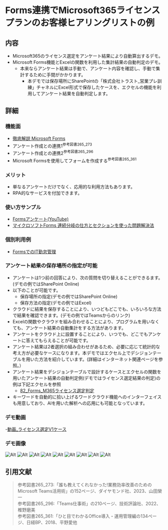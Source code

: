 # Forms連携でMicrosoft365ライセンスプランのお客様ヒアリングリストの例

## 内容

- Microsoft365のライセンス選定をアンケート結果により自動算出するデモ。
- Microsoft Forms機能とExcelの関数を利用した集計結果の自動判定のデモ。
  - 本来ならアンケート結果は手動で、アンケート内容を確認し、手動で集計するために手間がかかります。
    - 本デモでは保存場所にSharePointの「株式会社トラスト_営業プレ訓練」チャネルにExcel形式で保存したケースを、エクセルの機能を利用してアンケート結果を自動判定します。

## 詳細

### 機能面

- [徹底解説 Microsoft Forms](https://www.jicoo.com/magazine/blog/microsoft-forms)
- アンケート作成との連携1<sup>参考図書265_273</sup>
- アンケート作成との連携2<sup>参考図書265_296</sup>
- Microsoft Formsを使用してフォームを作成する<sup>参考図書265_361</sup>

### メリット

- 単なるアンケートだけでなく、応用的な利用方法もあります。
- RPA的なサービスを付加できます。

### 使い方サンプル

- [Formsアンケート(YouTube)](https://www.youtube.com/watch?v=Cp1yf9tJNso)
- [マイクロソフトForms 連続分岐の仕方とセクションを使った問題解決法](https://econoshift.com/ja/ms-forms-branching/)

### 個別利用例

- [FormsでのIT勤怠管理](https://econoshift.com/ja/ms-forms-attendance-management/)

### アンケート結果の保存場所の指定が可能

- アンケートは1つ前の回答により、次の質問を切り替えることができるます。(デモの例ではSharePoint Online)
- 以下のことが可能です。
  - 保存場所の指定(デモの例ではSharePoint Online)
  - 保存方法の指定(デモの例ではExcel)
- クラウドに結果を保存することにより、いつどもどこでも、いろいろな方法で結果を確認できます。(デモの例ではTeamsからのリンク)
- Excelの関数やクラウドを組み合わせることにより、プログラムを用いなくても、アンケート結果の自動集計をする方法があります。
- アンケートをクラウド上に設置することにより、いつでも、どこでもアンケートに答えてもらえることが可能です。
- アンケート結果は2者選択の組み合わせがあるため、必要に応じて統計的な考え方が必要なケースになります。本デモではエクセル上でデシジョンテーブルを用いた方法を紹介しています。(詳細はインターネット関連ページを参照。）
- アンケート結果をデシジョンテーブルで設計するケースとエクセルの関数を用いたアンケート結果の自動判定例(デモではライセンス選定結果の判定)の例は下記エクセルを参照
  - [82_Forms_M365ライセンス選定判定](../../7_Prj/716_M365/300_アプリ/82_Forms/82_Forms_M365ライセンス選定判定.xlsx)  
- キーワードを自動的に拾い上げるワードクラウド機能へのインターフェイスも用意しており、AIを用いた解析への応用にも可能となっています。

### デモ動画

-[動画_ライセンス選定V1ケース](../../7_Prj/716_M365/300_アプリ/82_Forms/82_Formアンケート実施サンプル_V1ケース動画.mp4)  

### デモ画像

![Alt](../../7_Prj/716_M365/300_アプリ/82_Forms/82_Forms_1.png)
![Alt](../../7_Prj/716_M365/300_アプリ/82_Forms/82_Forms_2.png)
![Alt](../../7_Prj/716_M365/300_アプリ/82_Forms/82_Forms_3.png)
![Alt](../../7_Prj/716_M365/300_アプリ/82_Forms/82_Forms_4.png)
![Alt](../../7_Prj/716_M365/300_アプリ/82_Forms/82_Forms_5.png)
![Alt](../../7_Prj/716_M365/300_アプリ/82_Forms/82_Forms_6.png)
![Alt](../../7_Prj/716_M365/300_アプリ/82_Forms/82_Forms_7.png)
![Alt](../../7_Prj/716_M365/300_アプリ/82_Forms/82_Forms_8.png)
![Alt](../../7_Prj/716_M365/300_アプリ/82_Forms/82_Forms_9.png)

## 引用文献

> 参考図書265_273:「誰も教えてくれなかった!業務効率改善のためのMicrosoft Teams活用術」の152ページ、ダイヤモンド社、2023、山田榮一  
> 参考図書265_296:「Teams仕事術」の210ページ、技術評論社、2022、椎野磨美  
> 参考図書265_361:「ひと目でわかるOffice導入・運用管理編の134ページ、日経BP、2018、平野愛他  
